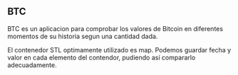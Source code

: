 ## BTC

BTC es un aplicacion para comprobar los valores de Bitcoin en diferentes momentos de su historia segun una cantidad dada.

El contenedor STL optimamente utilizado es map. Podemos guardar fecha y valor en cada elemento del contendor, pudiendo así compararlo adecuadamente.